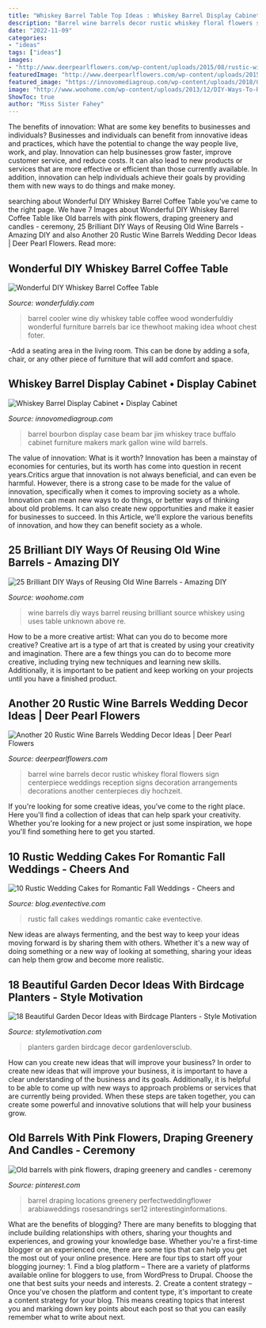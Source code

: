 ```yaml
---
title: "Whiskey Barrel Table Top Ideas : Whiskey Barrel Display Cabinet • Display Cabinet"
description: "Barrel wine barrels decor rustic whiskey floral flowers sign centerpiece weddings reception signs decoration arrangements decorations another centerpieces diy hochzeit"
date: "2022-11-09"
categories:
- "ideas"
tags: ["ideas"]
images:
- "http://www.deerpearlflowers.com/wp-content/uploads/2015/08/rustic-wine-barrel-wedding-decor-with-wedding-sign.jpg"
featuredImage: "http://www.deerpearlflowers.com/wp-content/uploads/2015/08/rustic-wine-barrel-wedding-decor-with-wedding-sign.jpg"
featured_image: "https://innovomediagroup.com/wp-content/uploads/2018/07/bourbon-barrel-display-case-jim-beam-makers-mark-wild-turkey-intended-for-proportions-1125-x-1500.jpg"
image: "http://www.woohome.com/wp-content/uploads/2013/12/DIY-Ways-To-Re-Use-Wine-Barrels-17-2.jpg"
ShowToc: true
author: "Miss Sister Fahey"
---
```



The benefits of innovation: What are some key benefits to businesses and individuals?
Businesses and individuals can benefit from innovative ideas and practices, which have the potential to change the way people live, work, and play. Innovation can help businesses grow faster, improve customer service, and reduce costs. It can also lead to new products or services that are more effective or efficient than those currently available. In addition, innovation can help individuals achieve their goals by providing them with new ways to do things and make money.

	

		
searching about Wonderful DIY Whiskey Barrel Coffee Table you've came to the right page. We have 7 Images about Wonderful DIY Whiskey Barrel Coffee Table like Old barrels with pink flowers, draping greenery and candles - ceremony, 25 Brilliant DIY Ways of Reusing Old Wine Barrels - Amazing DIY and also Another 20 Rustic Wine Barrels Wedding Decor Ideas | Deer Pearl Flowers. Read more:
		
    
## Wonderful DIY Whiskey Barrel Coffee Table

<img loading=lazy src="http://cdn.wonderfuldiy.com/wp-content/uploads/2015/01/DIY-Wine-Barrel-Cooler-wonderfuldiy.jpg" onerror="this.onerror=null;this.src='https://tse4.mm.bing.net/th?id=OIP.Jlh2c0sp897r1CvQSwt39QHaF-&amp;pid=15.1';" alt="Wonderful DIY Whiskey Barrel Coffee Table">

_Source: wonderfuldiy.com_

>barrel cooler wine diy whiskey table coffee wood wonderfuldiy wonderful furniture barrels bar ice thewhoot making idea whoot chest foter. 

	

-Add a seating area in the living room. This can be done by adding a sofa, chair, or any other piece of furniture that will add comfort and space.

    
## Whiskey Barrel Display Cabinet • Display Cabinet

<img loading=lazy src="https://innovomediagroup.com/wp-content/uploads/2018/07/bourbon-barrel-display-case-jim-beam-makers-mark-wild-turkey-intended-for-proportions-1125-x-1500.jpg" onerror="this.onerror=null;this.src='https://tse2.mm.bing.net/th?id=OIP.PRzYObNPiOnZshkkh6Nq3AHaJ4&amp;pid=15.1';" alt="Whiskey Barrel Display Cabinet • Display Cabinet">

_Source: innovomediagroup.com_

>barrel bourbon display case beam bar jim whiskey trace buffalo cabinet furniture makers mark gallon wine wild barrels. 

	

The value of innovation: What is it worth?
Innovation has been a mainstay of economies for centuries, but its worth has come into question in recent years.Critics argue that innovation is not always beneficial, and can even be harmful. However, there is a strong case to be made for the value of innovation, specifically when it comes to improving society as a whole. Innovation can mean new ways to do things, or better ways of thinking about old problems. It can also create new opportunities and make it easier for businesses to succeed. In this Article, we'll explore the various benefits of innovation, and how they can benefit society as a whole.

    
## 25 Brilliant DIY Ways Of Reusing Old Wine Barrels - Amazing DIY

<img loading=lazy src="http://www.woohome.com/wp-content/uploads/2013/12/DIY-Ways-To-Re-Use-Wine-Barrels-17-2.jpg" onerror="this.onerror=null;this.src='https://tse2.mm.bing.net/th?id=OIP.6XwPg63DxlD0lkRxx5iwwwHaJ4&amp;pid=15.1';" alt="25 Brilliant DIY Ways of Reusing Old Wine Barrels - Amazing DIY">

_Source: woohome.com_

>wine barrels diy ways barrel reusing brilliant source whiskey using uses table unknown above re. 

	

How to be a more creative artist: What can you do to become more creative?
Creative art is a type of art that is created by using your creativity and imagination. There are a few things you can do to become more creative, including trying new techniques and learning new skills. Additionally, it is important to be patient and keep working on your projects until you have a finished product.

    
## Another 20 Rustic Wine Barrels Wedding Decor Ideas | Deer Pearl Flowers

<img loading=lazy src="http://www.deerpearlflowers.com/wp-content/uploads/2015/08/rustic-wine-barrel-wedding-decor-with-wedding-sign.jpg" onerror="this.onerror=null;this.src='https://tse2.mm.bing.net/th?id=OIP.02usE7l7NjC0_uDlJAwnBAHaLH&amp;pid=15.1';" alt="Another 20 Rustic Wine Barrels Wedding Decor Ideas | Deer Pearl Flowers">

_Source: deerpearlflowers.com_

>barrel wine barrels decor rustic whiskey floral flowers sign centerpiece weddings reception signs decoration arrangements decorations another centerpieces diy hochzeit. 

	

If you're looking for some creative ideas, you've come to the right place. Here you'll find a collection of ideas that can help spark your creativity. Whether you're looking for a new project or just some inspiration, we hope you'll find something here to get you started.

    
## 10 Rustic Wedding Cakes For Romantic Fall Weddings - Cheers And

<img loading=lazy src="http://blog.eventective.com/wp-content/uploads/2018/08/7b6e4467122615c26911dcbdc58b5c6e.jpg" onerror="this.onerror=null;this.src='https://tse1.mm.bing.net/th?id=OIP._3DK965ryqB9L3sVmNaH4AHaLH&amp;pid=15.1';" alt="10 Rustic Wedding Cakes for Romantic Fall Weddings - Cheers and">

_Source: blog.eventective.com_

>rustic fall cakes weddings romantic cake eventective. 

	

New ideas are always fermenting, and the best way to keep your ideas moving forward is by sharing them with others. Whether it's a new way of doing something or a new way of looking at something, sharing your ideas can help them grow and become more realistic.

    
## 18 Beautiful Garden Decor Ideas With Birdcage Planters - Style Motivation

<img loading=lazy src="https://cdn.homebnc.com/homeimg/2016/06/06-birdcage-planters-homebnc.jpg" onerror="this.onerror=null;this.src='https://tse4.mm.bing.net/th?id=OIP.hQM40gIXf6XA7fTx99P1yQHaLH&amp;pid=15.1';" alt="18 Beautiful Garden Decor Ideas with Birdcage Planters - Style Motivation">

_Source: stylemotivation.com_

>planters garden birdcage decor gardenloversclub. 

	

How can you create new ideas that will improve your business?
In order to create new ideas that will improve your business, it is important to have a clear understanding of the business and its goals. Additionally, it is helpful to be able to come up with new ways to approach problems or services that are currently being provided. When these steps are taken together, you can create some powerful and innovative solutions that will help your business grow.

    
## Old Barrels With Pink Flowers, Draping Greenery And Candles - Ceremony

<img loading=lazy src="https://i.pinimg.com/originals/80/78/15/807815ee493c61c76c202ee044531901.jpg" onerror="this.onerror=null;this.src='https://tse2.mm.bing.net/th?id=OIP._IA-hdP7433GwoM08Cn1OwHaLH&amp;pid=15.1';" alt="Old barrels with pink flowers, draping greenery and candles - ceremony">

_Source: pinterest.com_

>barrel draping locations greenery perfectweddingflower arabiaweddings rosesandrings ser12 interestinginformations. 

	

What are the benefits of blogging?
There are many benefits to blogging that include building relationships with others, sharing your thoughts and experiences, and growing your knowledge base. Whether you're a first-time blogger or an experienced one, there are some tips that can help you get the most out of your online presence. Here are four tips to start off your blogging journey: 1. Find a blog platform – There are a variety of platforms available online for bloggers to use, from WordPress to Drupal. Choose the one that best suits your needs and interests. 2. Create a content strategy – Once you've chosen the platform and content type, it's important to create a content strategy for your blog. This means creating topics that interest you and marking down key points about each post so that you can easily remember what to write about next. 

